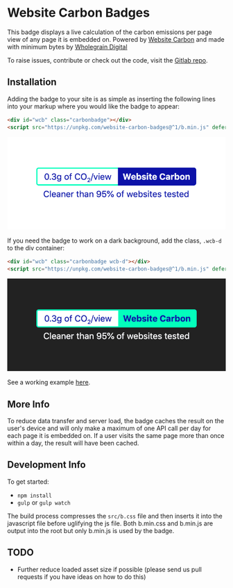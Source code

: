 # Website Carbon Badges

This badge displays a live calculation of the carbon emissions per page view of any page it is embedded on. Powered by [Website Carbon](https://websitecarbon.com) and made with minimum bytes by [Wholegrain Digital](https://wholegraindigital.com)

To raise issues, contribute or check out the code, visit the [Gitlab repo](https://gitlab.com/wholegrain/website-carbon-badges/).

## Installation
Adding the badge to your site is as simple as inserting the following lines into your markup where you would like the badge to appear:

```html
<div id="wcb" class="carbonbadge"></div>
<script src="https://unpkg.com/website-carbon-badges@^1/b.min.js" defer></script>
```

![Badge - Light Version](./public/badge-light.png "Badge - Light Version")

If you need the badge to work on a dark background, add the class, `.wcb-d` to the div container:

```html
<div id="wcb" class="carbonbadge wcb-d"></div>
<script src="https://unpkg.com/website-carbon-badges@^1/b.min.js" defer></script>
```

![Badge - Dark Version](./public/badge-dark.png "Badge - Dark Version")

See a working example [here](./light.html).

## More Info

To reduce data transfer and server load, the badge caches the result on the user's device and will only make a maximum of one API call per day for each page it is embedded on. If a user visits the same page more than once within a day, the result will have been cached.


## Development Info
To get started:
- `npm install`
- `gulp` or `gulp watch`

The build process compresses the `src/b.css` file and then inserts it into the javascript file before uglifying the js file. Both b.min.css and b.min.js are output into the root but only b.min.js is used by the badge.

## TODO
- Further reduce loaded asset size if possible (please send us pull requests if you have ideas on how to do this)
